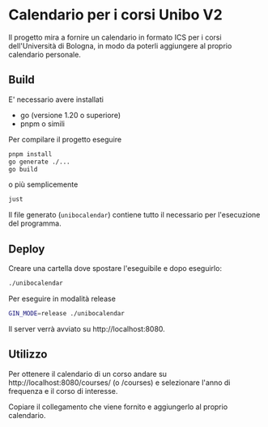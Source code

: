 # Calendario per i corsi Unibo V2

Il progetto mira a fornire un calendario in formato ICS per i corsi dell'Università di Bologna, in modo da poterli
aggiungere al proprio calendario personale.

## Build

E' necessario avere installati

- go (versione 1.20 o superiore)
- pnpm o simili

Per compilare il progetto eseguire

```bash
pnpm install
go generate ./...
go build
```

o più semplicemente

```bash
just
```

Il file generato (`unibocalendar`) contiene tutto il necessario per l'esecuzione del programma.

## Deploy

Creare una cartella dove spostare l'eseguibile e dopo eseguirlo:

```bash
./unibocalendar
```

Per eseguire in modalità release

```bash
GIN_MODE=release ./unibocalendar
```

Il server verrà avviato su http://localhost:8080.

## Utilizzo

Per ottenere il calendario di un corso andare su http://localhost:8080/courses/ (o <url del server>/courses) e
selezionare l'anno di frequenza e il corso di interesse.

Copiare il collegamento che viene fornito e aggiungerlo al proprio calendario.






